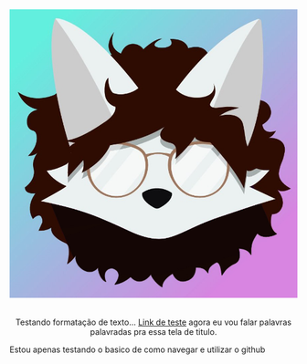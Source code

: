 <div align=center>
        <img src="./icone Celivul.jpg">
        <br /><br />
    <p>Testando formatação de texto... <a href="https://github.com/Celly-Vulnix">Link de teste</a> agora eu vou falar palavras palavradas pra essa tela de titulo.</p>
</div>
Estou apenas testando o basico de como navegar e utilizar o github